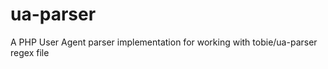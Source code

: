 ua-parser
=========

A PHP User Agent parser implementation for working with tobie/ua-parser regex file
